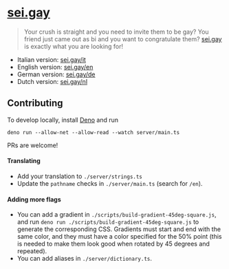 # [sei.gay](https://sei.gay/en)

> Your crush is straight and you need to invite them to be gay? You friend just came out as bi and you want to congratulate them? [sei.gay](https://sei.gay/en) is exactly what you are looking for!

- Italian version: [sei.gay/it](https://sei.gay/it)
- English version: [sei.gay/en](https://sei.gay/en)
- German version: [sei.gay/de](https://sei.gay/de)
- Dutch version: [sei.gay/nl](https://sei.gay/nl)

## Contributing

To develop locally, install [Deno](https://deno.land/) and run
```
deno run --allow-net --allow-read --watch server/main.ts
```

PRs are welcome!

#### Translating

- Add your translation to `./server/strings.ts`
- Update the `pathname` checks in `./server/main.ts` (search for `/en`).

#### Adding more flags

- You can add a gradient in `./scripts/build-gradient-45deg-square.js`, and run `deno run ./scripts/build-gradient-45deg-square.js` to generate the corresponding CSS. Gradients must start and end with the same color, and they must have a color specified for the 50% point (this is needed to make them look good when rotated by 45 degrees and repeated).
- You can add aliases in `./server/dictionary.ts`.

